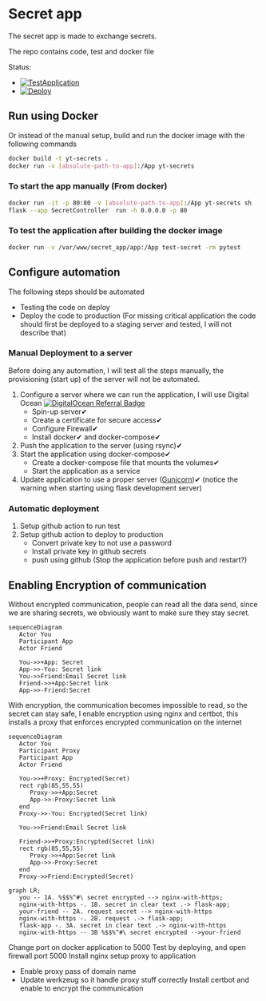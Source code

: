 # Secret app
The secret app is made to exchange secrets.

The repo contains code, test and docker file

Status:
* [![TestApplication](https://github.com/buildcomplete/YT-secrets/actions/workflows/test-secret-sharing.yml/badge.svg)](https://github.com/buildcomplete/YT-secrets/actions/workflows/test-secret-sharing.yml)
* [![Deploy](https://github.com/buildcomplete/YT-secrets/actions/workflows/deploy-secret-sharing.yml/badge.svg?event=workflow_run)](https://github.com/buildcomplete/YT-secrets/actions/workflows/deploy-secret-sharing.yml)

## Run using Docker
Or instead of the manual setup, build and run the docker image with the following commands
```sh
docker build -t yt-secrets .
docker run -v [absolute-path-to-app]:/App yt-secrets
```

### To start the app manually (From docker)
```sh
docker run -it -p 80:80 -v [absolute-path-to-app]:/App yt-secrets sh
flask --app SecretController  run -h 0.0.0.0 -p 80
```

### To test the application after building the docker image
```sh
docker run -v /var/www/secret_app/app:/App test-secret -rm pytest
```

## Configure automation
The following steps should be automated
* Testing the code on deploy
* Deploy the code to production (For missing critical application the code should first be deployed to a staging server and tested, I will not describe that)

### Manual Deployment to a server
Before doing any automation, I will test all the steps manually, the provisioning (start up) of the server will not be automated.
1) Configure a server where we can run the application, I will use Digital Ocean [![DigitalOcean Referral Badge](https://web-platforms.sfo2.cdn.digitaloceanspaces.com/WWW/Badge%201.svg)](https://www.digitalocean.com/?refcode=dcd9cffbef59&utm_campaign=Referral_Invite&utm_medium=Referral_Program&utm_source=badge)
   * Spin-up server✔
   * Create a certificate for secure access✔
   * Configure Firewall✔
   * Install docker✔ and docker-compose✔
2) Push the application to the server (using rsync)✔
3) Start the application using docker-compose✔
   * Create a docker-compose file that mounts the volumes✔
   * Start the application as a service
4) Update application to use a proper server ([Gunicorn](https://gunicorn.org/))✔ (notice the warning when starting using flask development server) 


### Automatic deployment 
1) Setup github action to run test
2) Setup github action to deploy to production
   * Convert private key to not use a password
   * Install private key in github secrets
   * push using github (Stop the application before push and restart?)

## Enabling Encryption of communication
Without encrypted communication, people can read all the data send, since we are sharing secrets, we obviously want to make sure they stay secret.
```mermaid
sequenceDiagram
   Actor You
   Participant App
   Actor Friend
   
   You->>+App: Secret
   App->>-You: Secret link
   You->>Friend:Email Secret link
   Friend->>+App:Secret link
   App->>-Friend:Secret
```

With encryption, the communication becomes impossible to read, so the secret can stay safe, I enable encryption using nginx and certbot, this installs a proxy that enforces encrypted communication on the internet
```mermaid
sequenceDiagram
   Actor You
   Participant Proxy
   Participant App
   Actor Friend
   
   You->>+Proxy: Encrypted(Secret)
   rect rgb(85,55,55)
      Proxy->>+App:Secret
      App->>-Proxy:Secret link
   end
   Proxy->>-You: Encrypted(Secret link)
   
   You->>Friend:Email Secret link

   Friend->>+Proxy:Encrypted(Secret link)
   rect rgb(85,55,55)
      Proxy->>+App:Secret link
      App->>-Proxy:Secret
   end
   Proxy->>Friend:Encrypted(Secret)
```


```mermaid
graph LR;   
   you -- 1A. %$$%^#\ secret encrypted --> nginx-with-https;
   nginx-with-https -. 1B. secret in clear text .-> flask-app;
   your-friend -- 2A. request secret --> nginx-with-https
   nginx-with-https -. 2B. request .-> flask-app;
   flask-app -. 3A. secret in clear text .-> nginx-with-https
   nginx-with-https -- 3B %$$%^#\ secret encrypted -->your-friend
```

Change port on docker application to 5000
Test by deploying, and open firewall port 5000 
Install nginx
setup proxy to application
* Enable proxy pass of domain name
* Update werkzeug so it handle proxy stuff correctly
Install certbot and enable to encrypt the communication